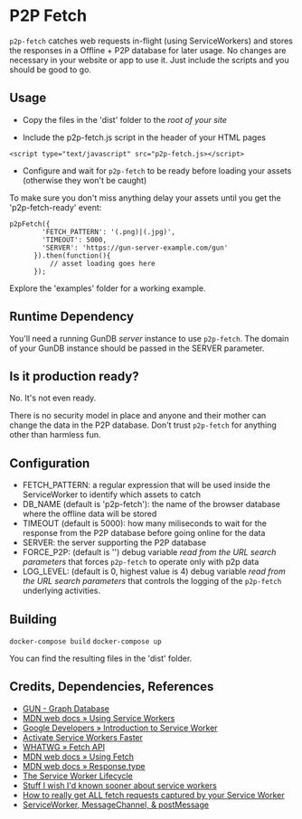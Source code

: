
# P2P Fetch

`p2p-fetch` catches web requests in-flight (using ServiceWorkers) and stores the responses in a Offline + P2P database for later usage.
No changes are necessary in your website or app to use it. Just include the scripts and you should be good to go.

## Usage

* Copy the files in the 'dist' folder to the *root of your site*

* Include the p2p-fetch.js script in the header of your HTML pages
```
<script type="text/javascript" src="p2p-fetch.js></script>
```

* Configure and wait for `p2p-fetch` to be ready before loading your assets (otherwise they won't be caught)


To make sure you don't miss anything delay your assets until you get the 'p2p-fetch-ready' event:
```
p2pFetch({
        'FETCH_PATTERN': '(.png)|(.jpg)',
        'TIMEOUT': 5000,
        'SERVER': 'https://gun-server-example.com/gun'
      }).then(function(){
          // asset loading goes here
      });
```

Explore the 'examples' folder for a working example.

## Runtime Dependency

You'll need a running GunDB *server* instance to use `p2p-fetch`.
The domain of your GunDB instance should be passed in the SERVER parameter.

## Is it production ready?

No. It's not even ready.

There is no security model in place and anyone and their mother can change the data in the P2P database.
Don't trust `p2p-fetch` for anything other than harmless fun.

## Configuration

 * FETCH_PATTERN: a regular expression that will be used inside the ServiceWorker to identify which assets to catch
 * DB_NAME (default is 'p2p-fetch'): the name of the browser database where the offline data will be stored
 * TIMEOUT (default is 5000): how many miliseconds to wait for the response from the P2P database before going online for the data
 * SERVER: the server supporting the P2P database
 * FORCE_P2P: (default is '') debug variable *read from the URL search parameters* that forces `p2p-fetch` to operate only with p2p data
 * LOG_LEVEL: (default is 0, highest value is 4) debug variable *read from the URL search parameters* that controls the logging of the `p2p-fetch` underlying activities. 

## Building

`docker-compose build`
`docker-compose up`

You can find the resulting files in the 'dist' folder.

## Credits, Dependencies, References

 * [GUN - Graph Database](https://github.com/amark/gun)
 * [MDN web docs » Using Service Workers](https://developer.mozilla.org/en-US/docs/Web/API/Service_Worker_API/Using_Service_Workers)
 * [Google Developers » Introduction to Service Worker ](https://developers.google.com/web/ilt/pwa/introduction-to-service-worker)
 * [Activate Service Workers Faster](https://davidwalsh.name/service-worker-claim)
 * [WHATWG » Fetch API](https://fetch.spec.whatwg.org/)
 * [MDN web docs » Using Fetch](https://developer.mozilla.org/en-US/docs/Web/API/Fetch_API/Using_Fetch)
 * [MDN web docs » Response.type](https://developer.mozilla.org/en-US/docs/Web/API/Response/type)
 * [The Service Worker Lifecycle](https://developers.google.com/web/fundamentals/primers/service-workers/lifecycle)
 * [Stuff I wish I'd known sooner about service workers](https://gist.github.com/Rich-Harris/fd6c3c73e6e707e312d7c5d7d0f3b2f9)
 * [How to really get ALL fetch requests captured by your Service Worker](https://gist.github.com/Rich-Harris/fd6c3c73e6e707e312d7c5d7d0f3b2f9#gistcomment-2737157)
 * [ServiceWorker, MessageChannel, & postMessage](https://ponyfoo.com/articles/serviceworker-messagechannel-postmessage)
